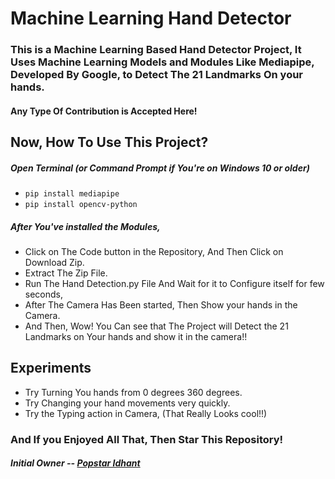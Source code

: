 # Machine Learning Hand Detector

### This is a Machine Learning Based Hand Detector Project, It Uses Machine Learning Models and Modules Like Mediapipe, Developed By Google, to Detect The 21 Landmarks On your hands.

#### Any Type Of Contribution is Accepted Here!

## Now, How To Use This Project?
##### Open Terminal (or Command Prompt if You're on Windows 10 or older)
* `pip install mediapipe`
* `pip install opencv-python`
##### After You've installed the Modules,
* Click on The Code button in the Repository, And Then Click on Download Zip.
* Extract The Zip File.
* Run The Hand Detection.py File And Wait for it to Configure itself for few seconds,
* After The Camera Has Been started, Then Show your hands in the Camera.
* And Then, Wow! You Can see that The Project will Detect the 21 Landmarks on Your hands and show it in the camera!!

## Experiments

* Try Turning You hands from 0 degrees 360 degrees.
* Try Changing your hand movements very quickly.
* Try the Typing action in Camera, (That Really Looks cool!!)

### And If you Enjoyed All That, Then Star This Repository!


##### Initial Owner -- [Popstar Idhant](https://github.com/Idhant-6)
